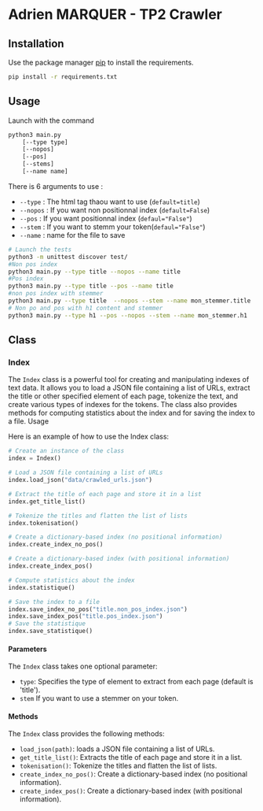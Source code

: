 # Adrien MARQUER - TP2 Crawler


## Installation

Use the package manager [pip](https://pip.pypa.io/en/stable/) to install the requirements.

```bash
pip install -r requirements.txt
```

## Usage

Launch with the command 
```bash
python3 main.py 
    [--type type]
    [--nopos]
    [--pos]
    [--stems]
    [--name name]
```

There is 6 arguments to use :

- `--type` : The html tag thaou want to use (`default=title`)
- `--nopos` : If you want non positionnal index (`default=False`)
- `--pos` : If you want positionnal index (`defaul="False"`)
- `--stem` : If you want to stemm your token(`defaul="False"`)
- `--name` : name for the file to save




```bash
# Launch the tests 
python3 -m unittest discover test/
#Non pos index
python3 main.py --type title --nopos --name title
#Pos index
python3 main.py --type title --pos --name title
#non pos index with stemmer
python3 main.py --type title  --nopos --stem --name mon_stemmer.title
# Non po and pos with h1 content and stemmer
python3 main.py --type h1 --pos --nopos --stem --name mon_stemmer.h1

```


## Class

### Index

The `Index` class is a powerful tool for creating and manipulating indexes of text data. It allows you to load a JSON file containing a list of URLs, extract the title or other specified element of each page, tokenize the text, and create various types of indexes for the tokens. The class also provides methods for computing statistics about the index and for saving the index to a file.
Usage

Here is an example of how to use the Index class:
```Python
# Create an instance of the class
index = Index()

# Load a JSON file containing a list of URLs
index.load_json("data/crawled_urls.json")

# Extract the title of each page and store it in a list
index.get_title_list()

# Tokenize the titles and flatten the list of lists
index.tokenisation()

# Create a dictionary-based index (no positional information)
index.create_index_no_pos()

# Create a dictionary-based index (with positional information)
index.create_index_pos()

# Compute statistics about the index
index.statistique()

# Save the index to a file
index.save_index_no_pos("title.non_pos_index.json")
index.save_index_pos("title.pos_index.json")
# Save the statistique
index.save_statistique()
```

#### Parameters

The `Index` class takes one optional parameter:

+ `type`: Specifies the type of element to extract from each page (default is 'title').
+ `stem` If you want to use a stemmer on your token.

#### Methods

The `Index` class provides the following methods:

+ `load_json(path)`: loads a JSON file containing a list of URLs.
+ `get_title_list()`: Extracts the title of each page and store it in a list.
+ `tokenisation()`: Tokenize the titles and flatten the list of lists.
+ `create_index_no_pos()`: Create a dictionary-based index (no positional information).
+ `create_index_pos()`: Create a dictionary-based index (with positional information).
